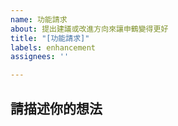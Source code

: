 ```yaml
---
name: 功能請求
about: 提出建議或改進方向來讓申鶴變得更好
title: "[功能請求]"
labels: enhancement
assignees: ''

---
```


## 請描述你的想法

